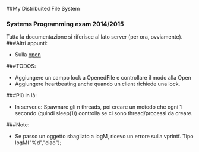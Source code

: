 ##My Distribuited File System
### Systems Programming exam 2014/2015

Tutta la documentazione si riferisce al lato server (per ora, ovviamente).
###Altri appunti:
* Sulla [open](OPE.md)

###TODOS:
* Aggiungere un campo lock a OpenedFile e controllare il modo alla Open
* Aggiungere heartbeating anche quando un client richiede una lock.


###Più in là:
* In server.c: Spawnare gli n threads, poi creare un metodo che ogni 1 secondo (quindi sleep(1)) controlla se ci sono thread/processi da creare.

###Note:
* Se passo un oggetto sbagliato a logM, ricevo un errore sulla vprintf. Tipo logM("%d","ciao");

